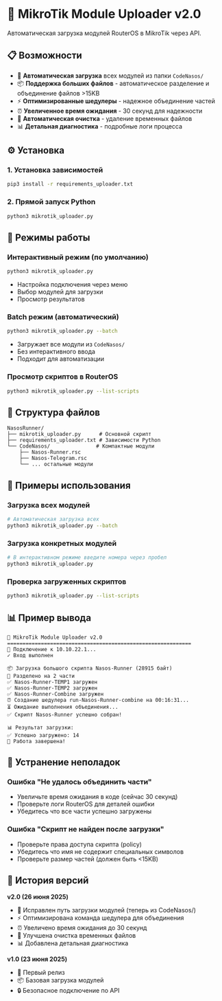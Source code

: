 # 🤖 MikroTik Module Uploader v2.0

Автоматическая загрузка модулей RouterOS в MikroTik через API.

## 📋 Возможности

- 🚀 **Автоматическая загрузка** всех модулей из папки `CodeNasos/`
- 📦 **Поддержка больших файлов** - автоматическое разделение и объединение файлов >15KB
- ⚡ **Оптимизированные шедулеры** - надежное объединение частей
- ⏰ **Увеличенное время ожидания** - 30 секунд для надежности
- 🧹 **Автоматическая очистка** - удаление временных файлов
- 📊 **Детальная диагностика** - подробные логи процесса

## ⚙️ Установка

### 1. Установка зависимостей
```bash
pip3 install -r requirements_uploader.txt
```

### 2. Прямой запуск Python
```bash
python3 mikrotik_uploader.py
```

## 🔧 Режимы работы

### Интерактивный режим (по умолчанию)
```bash
python3 mikrotik_uploader.py
```
- Настройка подключения через меню
- Выбор модулей для загрузки
- Просмотр результатов

### Batch режим (автоматический)
```bash
python3 mikrotik_uploader.py --batch
```
- Загружает все модули из `CodeNasos/`
- Без интерактивного ввода
- Подходит для автоматизации

### Просмотр скриптов в RouterOS
```bash
python3 mikrotik_uploader.py --list-scripts
```

## 📁 Структура файлов

```
NasosRunner/
├── mikrotik_uploader.py      # Основной скрипт
├── requirements_uploader.txt # Зависимости Python
└── CodeNasos/               # Компактные модули
    ├── Nasos-Runner.rsc
    ├── Nasos-Telegram.rsc
    └── ... остальные модули
```

## 🚀 Примеры использования

### Загрузка всех модулей
```bash
# Автоматическая загрузка всех
python3 mikrotik_uploader.py --batch
```

### Загрузка конкретных модулей
```bash
# В интерактивном режиме введите номера через пробел
python3 mikrotik_uploader.py
```

### Проверка загруженных скриптов
```bash
python3 mikrotik_uploader.py --list-scripts
```

## 📊 Пример вывода

```
🤖 MikroTik Module Uploader v2.0
============================================================
🔗 Подключение к 10.10.22.1...
✓ Вход выполнен

📦 Загрузка большого скрипта Nasos-Runner (28915 байт)
📑 Разделено на 2 части
✅ Nasos-Runner-TEMP1 загружен
✅ Nasos-Runner-TEMP2 загружен
✅ Nasos-Runner-Combine загружен
⏰ Создание шедулера run-Nasos-Runner-combine на 00:16:31...
⏳ Ожидание выполнения объединения...
✅ Скрипт Nasos-Runner успешно собран!

📊 Результат загрузки:
✅ Успешно загружено: 14
🎉 Работа завершена!
```

## 🔧 Устранение неполадок

### Ошибка "Не удалось объединить части"
- Увеличьте время ожидания в коде (сейчас 30 секунд)
- Проверьте логи RouterOS для деталей ошибки
- Убедитесь что все части успешно загружены

### Ошибка "Скрипт не найден после загрузки"
- Проверьте права доступа скрипта (policy)
- Убедитесь что имя не содержит специальных символов
- Проверьте размер частей (должен быть <15KB)

## 📝 История версий

**v2.0 (26 июня 2025)**
- 🔧 Исправлен путь загрузки модулей (теперь из CodeNasos/)
- ⚡ Оптимизирована команда шедулера для объединения
- ⏰ Увеличено время ожидания до 30 секунд
- 🧹 Улучшена очистка временных файлов
- 📊 Добавлена детальная диагностика

**v1.0 (23 июня 2025)**
- 🚀 Первый релиз
- 📦 Базовая загрузка модулей
- 🔒 Безопасное подключение по API 